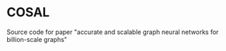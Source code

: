 # COSAL
Source code for paper "accurate and scalable graph neural networks for billion-scale graphs"
